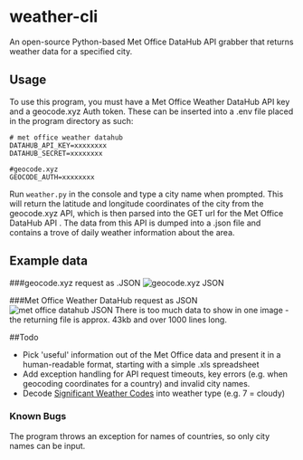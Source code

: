 # weather-cli
An open-source Python-based Met Office DataHub API grabber that returns 
weather data for a specified city.

## Usage
To use this program, you must have a Met Office Weather DataHub API key and
a geocode.xyz Auth token. These can be inserted into a .env file placed 
in the program directory as such:
```
# met office weather datahub
DATAHUB_API_KEY=xxxxxxxx
DATAHUB_SECRET=xxxxxxxx

#geocode.xyz
GEOCODE_AUTH=xxxxxxxx
```
Run `weather.py` in the console and type a city name when prompted. This will return the 
latitude and longitude coordinates of the city from the geocode.xyz API, which is then parsed into 
the GET url for the Met Office DataHub API . The data from this API is dumped into a .json file 
and contains a trove of daily weather information about the area.

## Example data

###geocode.xyz request as .JSON
![geocode.xyz JSON](https://corndog.s-ul.eu/l57ZgJ4i)

###Met Office Weather DataHub request as JSON
![met office datahub JSON](https://corndog.s-ul.eu/a4u1qsRi)
There is too much data to show in one image - the returning file is approx. 43kb and over 1000 lines long.

##Todo

- Pick 'useful' information out of the Met Office data and present it in a 
human-readable format, starting with a simple .xls spreadsheet
- Add exception handling for API request timeouts, key errors (e.g. when geocoding
coordinates for a country) and invalid city names.
- Decode [Significant Weather Codes](https://www.metoffice.gov.uk/services/data/datapoint/code-definitions) into weather type (e.g. 7 = cloudy)

### Known Bugs

The program throws an exception for names of countries, so only city names 
can be input.